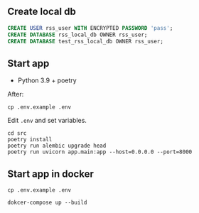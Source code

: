 ## Create local db

```sql
CREATE USER rss_user WITH ENCRYPTED PASSWORD 'pass';
CREATE DATABASE rss_local_db OWNER rss_user;
CREATE DATABASE test_rss_local_db OWNER rss_user;
```

## Start app

- Python 3.9 + poetry

After:
```shell
cp .env.example .env
```

Edit `.env` and set variables.

```shell
cd src
poetry install
poetry run alembic upgrade head
poetry run uvicorn app.main:app --host=0.0.0.0 --port=8000
```

## Start app in docker

```shell
cp .env.example .env
```

```shell
dokcer-compose up --build
```